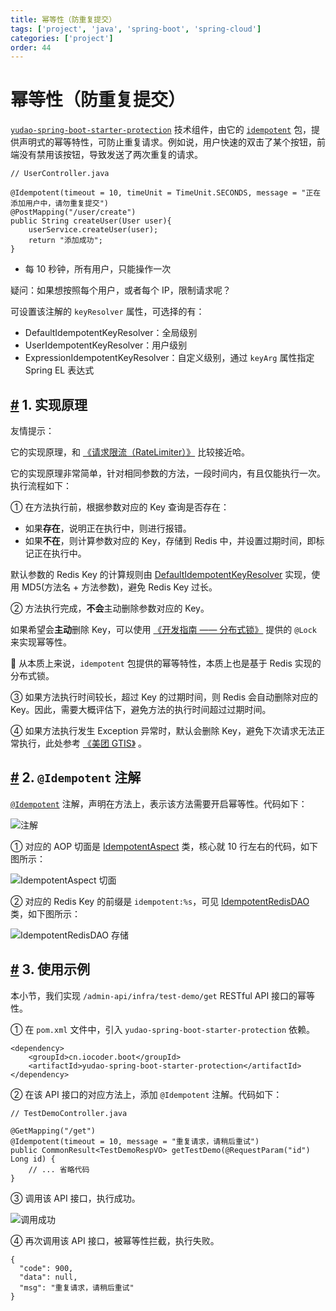 ```yaml
---
title: 幂等性（防重复提交）
tags: ['project', 'java', 'spring-boot', 'spring-cloud']
categories: ['project']
order: 44
---
```

# 幂等性（防重复提交）

[`yudao-spring-boot-starter-protection`](https://github.com/YunaiV/yudao-cloud/blob/master/yudao-framework/yudao-spring-boot-starter-protection/) 技术组件，由它的 [`idempotent`](https://github.com/YunaiV/yudao-cloud/blob/master/yudao-framework/yudao-spring-boot-starter-protection/src/main/java/cn/iocoder/yudao/framework/idempotent/) 包，提供声明式的幂等特性，可防止重复请求。例如说，用户快速的双击了某个按钮，前端没有禁用该按钮，导致发送了两次重复的请求。


```
// UserController.java

@Idempotent(timeout = 10, timeUnit = TimeUnit.SECONDS, message = "正在添加用户中，请勿重复提交")
@PostMapping("/user/create")
public String createUser(User user){
    userService.createUser(user);
    return "添加成功";
}

```
* 每 10 秒钟，所有用户，只能操作一次

 疑问：如果想按照每个用户，或者每个 IP，限制请求呢？

 可设置该注解的 `keyResolver` 属性，可选择的有：

 * DefaultIdempotentKeyResolver：全局级别
* UserIdempotentKeyResolver：用户级别
* ExpressionIdempotentKeyResolver：自定义级别，通过 `keyArg` 属性指定 Spring EL 表达式
 ## [#](#_1-实现原理) 1. 实现原理

 友情提示：

 它的实现原理，和 [《请求限流（RateLimiter）》](/rate-limiter/) 比较接近哈。

 它的实现原理非常简单，针对相同参数的方法，一段时间内，有且仅能执行一次。执行流程如下：

 ① 在方法执行前，根据参数对应的 Key 查询是否存在：

 * 如果**存在**，说明正在执行中，则进行报错。
* 如果**不在**，则计算参数对应的 Key，存储到 Redis 中，并设置过期时间，即标记正在执行中。

 默认参数的 Redis Key 的计算规则由 [DefaultIdempotentKeyResolver](https://github.com/YunaiV/yudao-cloud/blob/master/yudao-framework/yudao-spring-boot-starter-protection/src/main/java/cn/iocoder/yudao/framework/idempotent/core/keyresolver/impl/DefaultIdempotentKeyResolver.java) 实现，使用 MD5(方法名 + 方法参数)，避免 Redis Key 过长。

 ② 方法执行完成，**不会**主动删除参数对应的 Key。

 如果希望会**主动**删除 Key，可以使用 [《开发指南 —— 分布式锁》](/distributed-lock) 提供的 `@Lock` 来实现幂等性。

 🙂 从本质上来说，`idempotent` 包提供的幂等特性，本质上也是基于 Redis 实现的分布式锁。

 ③ 如果方法执行时间较长，超过 Key 的过期时间，则 Redis 会自动删除对应的 Key。因此，需要大概评估下，避免方法的执行时间超过过期时间。

 ④ 如果方法执行发生 Exception 异常时，默认会删除 Key，避免下次请求无法正常执行，此处参考 [《美团 GTIS》](https://tech.meituan.com/2016/09/29/distributed-system-mutually-exclusive-idempotence-cerberus-gtis.html) 。

 ## [#](#_2-idempotent-注解) 2. `@Idempotent` 注解

 [`@Idempotent`](https://github.com/YunaiV/yudao-cloud/blob/master/yudao-framework/yudao-spring-boot-starter-protection/src/main/java/cn/iocoder/yudao/framework/idempotent/core/annotation/Idempotent.java) 注解，声明在方法上，表示该方法需要开启幂等性。代码如下：

 ![ 注解](https://cloud.iocoder.cn/img/%E5%90%8E%E7%AB%AF%E6%89%8B%E5%86%8C/%E5%B9%82%E7%AD%89%E6%80%A7/%E6%B3%A8%E8%A7%A3.png)

 ① 对应的 AOP 切面是 [IdempotentAspect](https://github.com/YunaiV/yudao-cloud/blob/master/yudao-framework/yudao-spring-boot-starter-protection/src/main/java/cn/iocoder/yudao/framework/idempotent/core/aop/IdempotentAspect.java) 类，核心就 10 行左右的代码，如下图所示：

 ![IdempotentAspect 切面](https://cloud.iocoder.cn/img/%E5%90%8E%E7%AB%AF%E6%89%8B%E5%86%8C/%E5%B9%82%E7%AD%89%E6%80%A7/IdempotentAspect.png)

 ② 对应的 Redis Key 的前缀是 `idempotent:%s`，可见 [IdempotentRedisDAO](https://github.com/YunaiV/yudao-cloud/blob/master/yudao-framework/yudao-spring-boot-starter-protection/src/main/java/cn/iocoder/yudao/framework/idempotent/core/redis/IdempotentRedisDAO.java) 类，如下图所示：

 ![IdempotentRedisDAO 存储](https://cloud.iocoder.cn/img/%E5%90%8E%E7%AB%AF%E6%89%8B%E5%86%8C/%E5%B9%82%E7%AD%89%E6%80%A7/IdempotentRedisDAO.png)

 ## [#](#_3-使用示例) 3. 使用示例

 本小节，我们实现 `/admin-api/infra/test-demo/get` RESTful API 接口的幂等性。

 ① 在 `pom.xml` 文件中，引入 `yudao-spring-boot-starter-protection` 依赖。


```
<dependency>
    <groupId>cn.iocoder.boot</groupId>
    <artifactId>yudao-spring-boot-starter-protection</artifactId>
</dependency>

```
② 在该 API 接口的对应方法上，添加 `@Idempotent` 注解。代码如下：


```
// TestDemoController.java

@GetMapping("/get")
@Idempotent(timeout = 10, message = "重复请求，请稍后重试")
public CommonResult<TestDemoRespVO> getTestDemo(@RequestParam("id") Long id) {
    // ... 省略代码
}

```
③ 调用该 API 接口，执行成功。

 ![调用成功](https://cloud.iocoder.cn/img/%E5%90%8E%E7%AB%AF%E6%89%8B%E5%86%8C/%E5%B9%82%E7%AD%89%E6%80%A7/%E6%A1%88%E4%BE%8B.png)

 ④ 再次调用该 API 接口，被幂等性拦截，执行失败。


```
{
  "code": 900,
  "data": null,
  "msg": "重复请求，请稍后重试"
}

```
